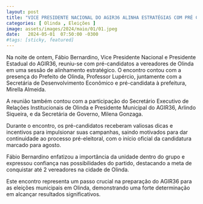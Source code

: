 ```yaml
---
layout: post
title: "VICE PRESIDENTE NACIONAL DO AGIR36 ALINHA ESTRATÉGIAS COM PRÉ CANDIDATOS A VEREADORES EM OLINDA"
categories: [ Olinda , Eleições ]
image: assets/images/2024/maio/01/01.jpeg
date:   2024-05-01  07:50:00 -0300
#tags: [sticky, featured]
---
```

Na noite de ontem, Fábio Bernardino, Vice Presidente Nacional e Presidente Estadual do AGIR36, reuniu-se com pré-candidatos a vereadores de Olinda em uma sessão de alinhamento estratégico. O encontro contou com a presença do Prefeito de Olinda, Professor Lupércio, juntamente com a Secretária de Desenvolvimento Econômico e pré-candidata à prefeitura, Mirella Almeida.

A reunião também contou com a participação do Secretário Executivo de Relações Institucionais de Olinda e Presidente Municipal do AGIR36, Arlindo Siqueira, e da Secretária de Governo, Milena Gonzaga. 

Durante o encontro, os pré-candidatos receberam valiosas dicas e incentivos para impulsionar suas campanhas, saindo motivados para dar continuidade ao processo pré-eleitoral, com o início oficial da candidatura marcado para agosto.

Fábio Bernardino enfatizou a importância da unidade dentro do grupo e expressou confiança nas possibilidades do partido, destacando a meta de conquistar até 2 vereadores na cidade de Olinda.

Este encontro representa um passo crucial na preparação do AGIR36 para as eleições municipais em Olinda, demonstrando uma forte determinação em alcançar resultados significativos.